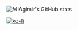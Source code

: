 

![MIAgimir's GitHub stats](https://github-readme-stats.vercel.app/api?username=miagimir&show_icons=true&theme=shades-of-purple) 

[![ko-fi](https://ko-fi.com/img/githubbutton_sm.svg)](https://ko-fi.com/S6S5IBXL6)

<!--
**MIAgimir/MIAgimir** is a ✨ _special_ ✨ repository because its `README.md` (this file) appears on your GitHub profile.

- [MI_Network](https://github.com/MIAgimir/MI_Network) - Ox framework based player network

- [MI_Fib](https://github.com/Mesa-Indigo/MI_Fib) - Ox_Core based job for FIB Agents
- [MI_Darkweb](https://github.com/Mesa-Indigo/MI_Darkweb) - Ox_Core based job template for crime things

Here are some ideas to get you started:

- 🔭 I’m currently working on ...
- 🌱 I’m currently learning ...
- 👯 I’m looking to collaborate on ...
- 🤔 I’m looking for help with ...
- 💬 Ask me about ...
- 📫 How to reach me: ...
- 😄 Pronouns: ...
- ⚡ Fun fact: ...
-->


